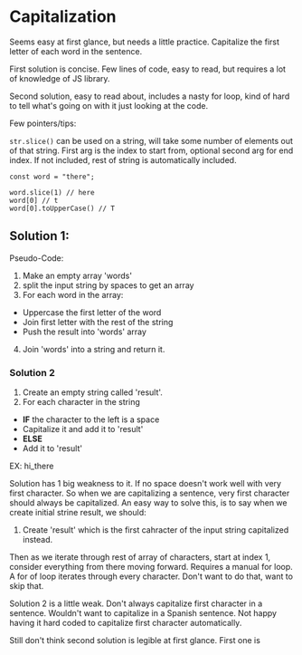# Capitalization

Seems easy at first glance, but needs a little practice. Capitalize the first letter of each word in the sentence.

First solution is concise. Few lines of code, easy to read, but requires a lot of knowledge of JS library.

Second solution, easy to read about, includes a nasty for loop, kind of hard to tell what's going on with it just looking at the code.

Few pointers/tips:

`str.slice()` can be used on a string, will take some number of elements out of that string. First arg is the index to start from, optional second arg for end index. If not included, rest of string is automatically included.

```
const word = "there";

word.slice(1) // here
word[0] // t
word[0].toUpperCase() // T
```

## Solution 1:

Pseudo-Code:

1. Make an empty array 'words'
2. split the input string by spaces to get an array
3. For each word in the array:

- Uppercase the first letter of the word
- Join first letter with the rest of the string
- Push the result into 'words' array

4. Join 'words' into a string and return it.

### Solution 2

1. Create an empty string called 'result'.
2. For each character in the string

- **IF** the character to the left is a space
- Capitalize it and add it to 'result'
- **ELSE**
- Add it to 'result'

EX: hi_there

Solution has 1 big weakness to it. If no space doesn't work well with very first character. So when we are capitalizing a sentence, very first character should always be capitalized. An easy way to solve this, is to say when we create initial strine result, we should:

1. Create 'result' which is the first cahracter of the input string capitalized instead.

Then as we iterate through rest of array of characters, start at index 1, consider everything from there moving forward. Requires a manual for loop. A for of loop iterates through every character. Don't want to do that, want to skip that.

Solution 2 is a little weak. Don't always capitalize first character in a sentence. Wouldn't want to capitalize in a Spanish sentence. Not happy having it hard coded to capitalize first character automatically.

Still don't think second solution is legible at first glance. First one is
